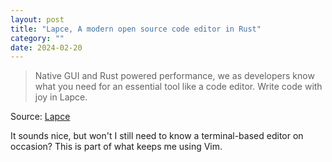 ```yaml
---
layout: post
title: "Lapce, A modern open source code editor in Rust"
category: ""
date: 2024-02-20
---
```


>Native GUI and Rust powered performance, we as developers know what you need for an essential tool like a code editor. Write code with joy in Lapce. 

Source: [Lapce](https://lapce.dev/)

It sounds nice, but won't I still need to know a terminal-based editor on occasion?  This is part of what keeps me using Vim.

